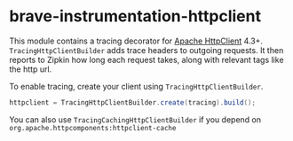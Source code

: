# brave-instrumentation-httpclient
This module contains a tracing decorator for [Apache HttpClient](http://hc.apache.org/httpcomponents-client-4.3.x/index.html) 4.3+.
`TracingHttpClientBuilder` adds trace headers to outgoing requests. It
then reports to Zipkin how long each request takes, along with relevant
tags like the http url.

To enable tracing, create your client using `TracingHttpClientBuilder`.

```java
httpclient = TracingHttpClientBuilder.create(tracing).build();
```

You can also use `TracingCachingHttpClientBuilder` if you depend on
`org.apache.httpcomponents:httpclient-cache`
